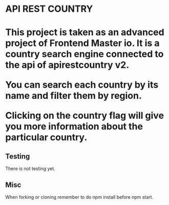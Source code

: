 <h1>API REST COUNTRY<h1>

This project is taken as an advanced project of Frontend Master io. It is a country search engine connected to the api of apirestcountry v2.

You can search each country by its name and filter them by region.

Clicking on the country flag will give you more information about the particular country.


<h2>Testing</h2>

There is not testing yet.

<h2>Misc</h2>
When forking or cloning remember to do npm install before npm start.